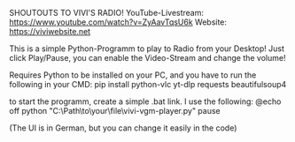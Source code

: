 SHOUTOUTS TO VIVI'S RADIO!
YouTube-Livestream: https://www.youtube.com/watch?v=ZyAavTqsU6k
Website: https://viviwebsite.net

This is a simple Python-Programm to play to Radio from your Desktop!
Just click Play/Pause, you can enable the Video-Stream and change the volume!

Requires Python to be installed on your PC, and you have to run the following in your CMD:
pip install python-vlc yt-dlp requests beautifulsoup4

to start the programm, create a simple .bat link. I use the following:
@echo off
python "C:\Path\to\your\file\vivi-vgm-player.py"
pause

(The UI is in German, but you can change it easily in the code)